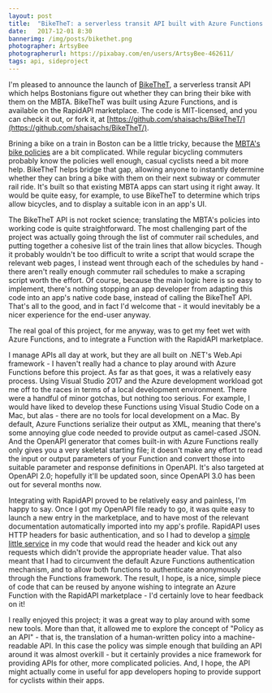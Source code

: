 ```yaml
---
layout: post
title:  "BikeTheT: a serverless transit API built with Azure Functions and RapidAPI"
date:   2017-12-01 8:30
bannerimg: /img/posts/bikethet.png
photographer: ArtsyBee
photographerurl: https://pixabay.com/en/users/ArtsyBee-462611/
tags: api, sideproject
---
```


I'm pleased to announce the launch of [BikeTheT](https://market.mashape.com/shaisachs/bikethet), a serverless transit API which helps Bostonians figure out whether they can bring their bike with them on the MBTA. BikeTheT was built using Azure Functions, and is available on the RapidAPI marketplace. The code is MIT-licensed, and you can check it out, or fork it, at [https://github.com/shaisachs/BikeTheT/](https://github.com/shaisachs/BikeTheT/).

Brining a bike on a train in Boston can be a little tricky, because the [MBTA's bike policies](http://old.mbta.com/riding_the_t/bikes/) are a bit complicated. While regular bicycling commuters probably know the policies well enough, casual cyclists need a bit more help. BikeTheT helps bridge that gap, allowing anyone to instantly determine whether they can bring a bike with them on their next subway or commuter rail ride. It's built so that existing MBTA apps can start using it right away. It would be quite easy, for example, to use BikeTheT to determine which trips allow bicycles, and to display a suitable icon in an app's UI.

The BikeTheT API is not rocket science; translating the MBTA's policies into working code is quite straightforward. The most challenging part of the project was actually going through the list of commuter rail schedules, and putting together a cohesive list of the train lines that allow bicycles. Though it probably wouldn't be too difficult to write a script that would scrape the relevant web pages, I instead went through each of the schedules by hand - there aren't really enough commuter rail schedules to make a scraping script worth the effort. Of course, because the main logic here is so easy to implement, there's nothing stopping an app developer from adapting this code into an app's native code base, instead of calling the BikeTheT API. That's all to the good, and in fact I'd welcome that - it would inevitably be a nicer experience for the end-user anyway.

The real goal of this project, for me anyway, was to get my feet wet with Azure Functions, and to integrate a Function with the RapidAPI marketplace.

I manage APIs all day at work, but they are all built on .NET's Web.Api framework - I haven't really had a chance to play around with Azure Functions before this project. As far as that goes, it was a relatively easy process. Using Visual Studio 2017 and the Azure development workload got me off to the races in terms of a local development environment. There were a handful of minor gotchas, but nothing too serious. For example, I would have liked to develop these Functions using Visual Studio Code on a Mac, but alas - there are no tools for local development on a Mac. By default, Azure Functions serialize their output as XML, meaning that there's some annoying glue code needed to provide output as camel-cased JSON. And the OpenAPI generator that comes built-in with Azure Functions really only gives you a very skeletal starting file; it doesn't make any effort to read the input or output parameters of your Function and convert those into suitable parameter and response definitions in OpenAPI. It's also targeted at OpenAPI 2.0; hopefully it'll be updated soon, since OpenAPI 3.0 has been out for several months now.

Integrating with RapidAPI proved to be relatively easy and painless, I'm happy to say. Once I got my OpenAPI file ready to go, it was quite easy to launch a new entry in the marketplace, and to have most of the relevant documentation automatically imported into my app's profile. RapidAPI uses HTTP headers for basic authentication, and so I had to develop a [simple little service](https://github.com/shaisachs/BikeTheT/blob/master/BikeTheT/RapidApiAuthenticationService.cs) in my code that would read the header and kick out any requests which didn't provide the appropriate header value. That also meant that I had to circumvent the default Azure Functions authentication mechanism, and to allow both functions to authenticate anonymously through the Functions framework. The result, I hope, is a nice, simple piece of code that can be reused by anyone wishing to integrate an Azure Function with the RapidAPI marketplace - I'd certainly love to hear feedback on it!

I really enjoyed this project; it was a great way to play around with some new tools. More than that, it allowed me to explore the concept of "Policy as an API" - that is, the translation of a human-written policy into a machine-readable API. In this case the policy was simple enough that building an API around it was almost overkill - but it certainly provides a nice framework for providing APIs for other, more complicated policies. And, I hope, the API might actually come in useful for app developers hoping to provide support for cyclists within their apps.
